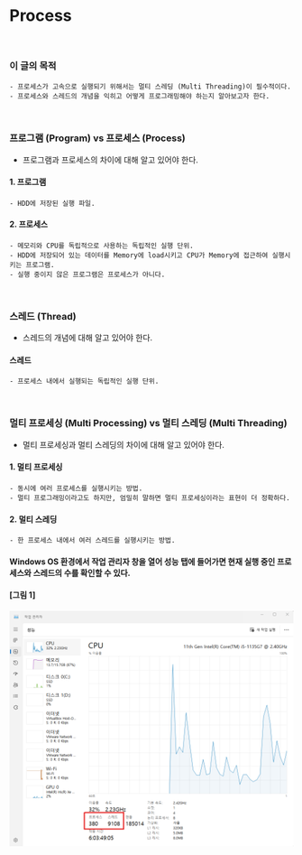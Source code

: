 # Process
<br/>

### 이 글의 목적
    - 프로세스가 고속으로 실행되기 위해서는 멀티 스레딩 (Multi Threading)이 필수적이다.
    - 프로세스와 스레드의 개념을 익히고 어떻게 프로그래밍해야 하는지 알아보고자 한다.
<br/>

### 프로그램 (Program) vs 프로세스 (Process)
- 프로그램과 프로세스의 차이에 대해 알고 있어야 한다.
#### 1. 프로그램
    - HDD에 저장된 실행 파일.

#### 2. 프로세스
    - 메모리와 CPU를 독립적으로 사용하는 독립적인 실행 단위.
    - HDD에 저장되어 있는 데이터를 Memory에 load시키고 CPU가 Memory에 접근하여 실행시키는 프로그램.
    - 실행 중이지 않은 프로그램은 프로세스가 아니다.
<br/>

### 스레드 (Thread)
- 스레드의 개념에 대해 알고 있어야 한다.
#### 스레드
    - 프로세스 내에서 실행되는 독립적인 실행 단위.
<br/>

### 멀티 프로세싱 (Multi Processing) vs 멀티 스레딩 (Multi Threading)
- 멀티 프로세싱과 멀티 스레딩의 차이에 대해 알고 있어야 한다.
#### 1. 멀티 프로세싱
    - 동시에 여러 프로세스를 실행시키는 방법.
    - 멀티 프로그래밍이라고도 하지만, 엄밀히 말하면 멀티 프로세싱이라는 표현이 더 정확하다.
#### 2. 멀티 스레딩
    - 한 프로세스 내에서 여러 스레드를 실행시키는 방법.

#### Windows OS 환경에서 작업 관리자 창을 열어 성능 탭에 들어가면 현재 실행 중인 프로세스와 스레드의 수를 확인할 수 있다.
#### [그림 1]
![IMAGE](../images/windowsProcess.png)
